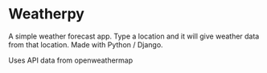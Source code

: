 # Weatherpy

A simple weather forecast app. Type a location and it will give weather data from that location.
Made with Python / Django.

Uses API data from openweathermap



